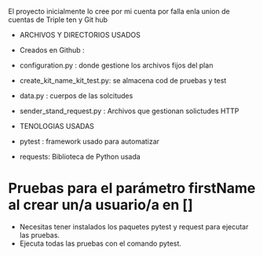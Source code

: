 El proyecto inicialmente lo cree por mi cuenta por falla enla union de cuentas de Triple ten y Git hub 

- ARCHIVOS Y DIRECTORIOS USADOS 
 - Creados en Github : 
- configuration.py : donde gestione los archivos fijos del plan 
- create_kit_name_kit_test.py: se almacena cod de pruebas y test   
- data.py : cuerpos de las solcitudes
- sender_stand_request.py : Archivos que gestionan solictudes HTTP


-  TENOLOGIAS USADAS
- pytest : framework usado para automatizar
- requests: Biblioteca de Python usada

# Pruebas para el parámetro firstName al crear un/a usuario/a en []
- Necesitas tener instalados los paquetes pytest y request para ejecutar las pruebas.
- Ejecuta todas las pruebas con el comando pytest.


